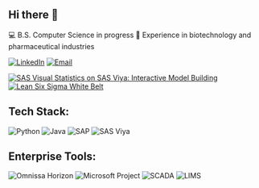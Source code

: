 ## Hi there 👋
💻 B.S. Computer Science in progress
🧪 Experience in biotechnology and pharmaceutical industries


<!--
**michael-womack/michael-womack** is a ✨ _special_ ✨ repository because its `README.md` (this file) appears on your GitHub profile.

Here are some ideas to get you started:

- 🔭 I’m currently working on ...
- 🌱 I’m currently learning ...
- 👯 I’m looking to collaborate on ...
- 🤔 I’m looking for help with ...
- 💬 Ask me about ...
- 📫 How to reach me: ...
- 😄 Pronouns: ...
- ⚡ Fun fact: ...
-->
[![LinkedIn](https://img.shields.io/badge/LinkedIn-1E3A8A?style=for-the-badge&logo=linkedin&labelColor=3B82F6&logoColor=white)](https://linkedin.com/in/michael-womack-mw)
[![Email](https://img.shields.io/badge/Email-1E3A8A?style=for-the-badge&logo=gmail&labelColor=3B82F6&logoColor=white)](mailto:mawomack0328@gmail.com)

[![SAS Visual Statistics on SAS Viya: Interactive Model Building](https://images.credly.com/size/110x110/images/7dbbb12b-b314-4b6c-bd7d-a448aaf9d666/62056_badges_EducationTraining_Learn_AdvAnalytics.png)](https://www.credly.com/badges/aa105924-4e4d-41cd-bc17-1ef8e781430d/public_url)
[![Lean Six Sigma White Belt](https://images.credly.com/size/110x110/images/ccf41441-fec9-444d-9d1f-8a4746ffb548/White_Belt.png)](https://www.credly.com/badges/c9d97753-13a0-4ee4-9bc4-f8b195d7709e)

## **Tech Stack:**
![Python](https://img.shields.io/badge/Python-3C873A?style=for-the-badge&logo=python&logoColor=white)
![Java](https://img.shields.io/badge/Java-F48024?style=for-the-badge&logo=openjdk&logoColor=white)
![SAP](https://img.shields.io/badge/SAP-00A1E0?style=for-the-badge&logo=sap&logoColor=white)
![SAS Viya](https://img.shields.io/badge/SAS%20Viya-1B365D?style=for-the-badge&logoColor=white)

## **Enterprise Tools:**

![Omnissa Horizon](https://img.shields.io/badge/Omnissa%20Horizon-9333EA?style=for-the-badge&labelColor=A855F7&color=9333EA)
![Microsoft Project](https://img.shields.io/badge/Microsoft%20Project-EAB308?style=for-the-badge&labelColor=CA8A04&color=EAB308)
![SCADA](https://img.shields.io/badge/SCADA-E11D48?style=for-the-badge&labelColor=B91C1C&color=E11D48)
![LIMS](https://img.shields.io/badge/LIMS-10B981?style=for-the-badge&labelColor=059669&color=10B981)




